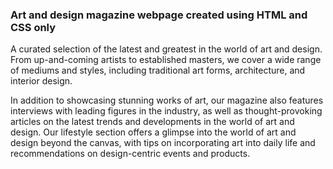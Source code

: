 ### Art and design magazine webpage created using HTML and CSS only

A curated selection of the latest and greatest in the world of art and design. From up-and-coming artists to established masters, we cover a wide range of mediums and styles, including traditional art forms, architecture, and interior design.  
  
In addition to showcasing stunning works of art, our magazine also features interviews with leading figures in the industry, as well as thought-provoking articles on the latest trends and developments in the world of art and design. Our lifestyle section offers a glimpse into the world of art and design beyond the canvas, with tips on incorporating art into daily life and recommendations on design-centric events and products.  

